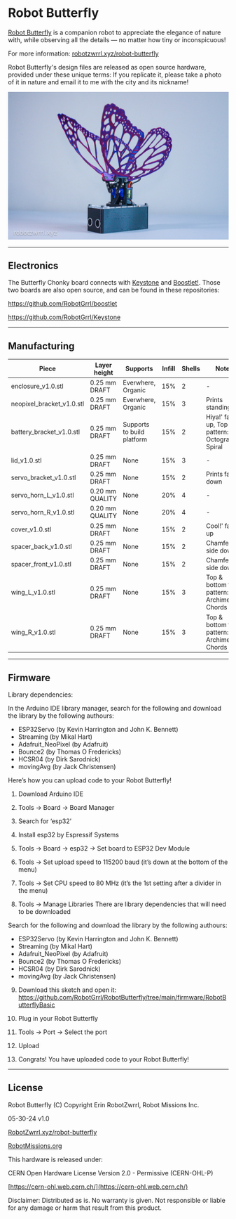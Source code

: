 # Robot Butterfly

[Robot Butterfly](http://robotzwrrl.xyz/robot-butterfly/) is a companion robot to appreciate the elegance of nature with, while observing all the details — no matter how tiny or inconspicuous!

For more information: [robotzwrrl.xyz/robot-butterfly](http://robotzwrrl.xyz/robot-butterfly/)

Robot Butterfly's design files are released as open source hardware, provided under these unique terms: If you replicate it, please take a photo of it in nature and email it to me with the city and its nickname!

![Robot Butterfly](https://github.com/RobotGrrl/RobotButterfly/blob/main/robot_butterfly.jpg?raw=true)


---

## Electronics

The Butterfly Chonky board connects with [Keystone](https://github.com/RobotGrrl/Keystone) and [Boostlet!](https://github.com/RobotGrrl/boostlet). Those two boards are also open source, and can be found in these repositories:

https://github.com/RobotGrrl/boostlet

https://github.com/RobotGrrl/Keystone

---

## Manufacturing

| Piece                     | Layer height    | Supports                   | Infill | Shells | Notes                                              |
| ------------------------- | --------------- | -------------------------- | ------ | ------ | -------------------------------------------------- |
| enclosure_v1.0.stl        | 0.25 mm DRAFT   | Everwhere, Organic         | 15%    | 2      | \-                                                 |
| neopixel_bracket_v1.0.stl | 0.25 mm DRAFT   | Everwhere, Organic         | 15%    | 3      | Prints standing up                                 |
| battery_bracket_v1.0.stl  | 0.25 mm DRAFT   | Supports to build platform | 15%    | 2      | Hiya!' faces up, Top fill pattern: Octogram Spiral |
| lid_v1.0.stl              | 0.25 mm DRAFT   | None                       | 15%    | 3      | \-                                                 |
| servo_bracket_v1.0.stl    | 0.25 mm DRAFT   | None                       | 15%    | 2      | Prints face down                                   |
| servo_horn_L_v1.0.stl     | 0.20 mm QUALITY | None                       | 20%    | 4      | \-                                                 |
| servo_horn_R_v1.0.stl     | 0.20 mm QUALITY | None                       | 20%    | 4      | \-                                                 |
| cover_v1.0.stl            | 0.25 mm DRAFT   | None                       | 15%    | 2      | Cool!' faces up                                    |
| spacer_back_v1.0.stl      | 0.25 mm DRAFT   | None                       | 15%    | 2      | Chamfer side down                                  |
| spacer_front_v1.0.stl     | 0.25 mm DRAFT   | None                       | 15%    | 2      | Chamfer side down                                  |
| wing_L_v1.0.stl           | 0.25 mm DRAFT   | None                       | 15%    | 3      | Top & bottom fill pattern: Archimedian Chords      |
| wing_R_v1.0.stl           | 0.25 mm DRAFT   | None                       | 15%    | 3      | Top & bottom fill pattern: Archimedian Chords      |

---

## Firmware

Library dependencies:

In the Arduino IDE library manager, search for the following and download the library by the following authours:
- ESP32Servo (by Kevin Harrington and John K. Bennett)
- Streaming (by Mikal Hart)
- Adafruit_NeoPixel (by Adafruit)
- Bounce2 (by Thomas O Fredericks)
- HCSR04 (by Dirk Sarodnick)
- movingAvg (by Jack Christensen)


Here’s how you can upload code to your Robot Butterfly!

1. Download Arduino IDE

2. Tools -> Board -> Board Manager

3. Search for ‘esp32’

4. Install esp32 by Espressif Systems

5. Tools -> Board -> esp32 -> Set board to ESP32 Dev Module

6. Tools -> Set upload speed to 115200 baud (it’s down at the bottom of the menu)

7. Tools -> Set CPU speed to 80 MHz (it’s the 1st setting after a divider in the menu)

8. Tools -> Manage Libraries
There are library dependencies that will need to be downloaded

Search for the following and download the library by the following authours:
- ESP32Servo (by Kevin Harrington and John K. Bennett)
- Streaming (by Mikal Hart)
- Adafruit_NeoPixel (by Adafruit)
- Bounce2 (by Thomas O Fredericks)
- HCSR04 (by Dirk Sarodnick)
- movingAvg (by Jack Christensen)

9. Download this sketch and open it:
https://github.com/RobotGrrl/RobotButterfly/tree/main/firmware/RobotButterflyBasic 

10. Plug in your Robot Butterfly

11. Tools -> Port -> Select the port

12. Upload

13. Congrats! You have uploaded code to your Robot Butterfly!

---

## License

Robot Butterfly (C) Copyright Erin RobotZwrrl, Robot Missions Inc.

05-30-24 v1.0

[RobotZwrrl.xyz/robot-butterfly](http://RobotZwrrl.xyz/robot-butterfly)

[RobotMissions.org](https://RobotMissions.org)


This hardware is released under:

CERN Open Hardware License Version 2.0 - Permissive (CERN-OHL-P)

[https://cern-ohl.web.cern.ch/](https://cern-ohl.web.cern.ch/)


Disclaimer: Distributed as is. No warranty is given. Not responsible or liable for any damage or harm that result from this product.
